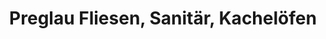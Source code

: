 ---
title: "Preglau Fliesen, Sanitär, Kachelöfen"
url: /graz/preglau-fliesen-sanitaer-kacheloefen/
shop: Fliesen
---